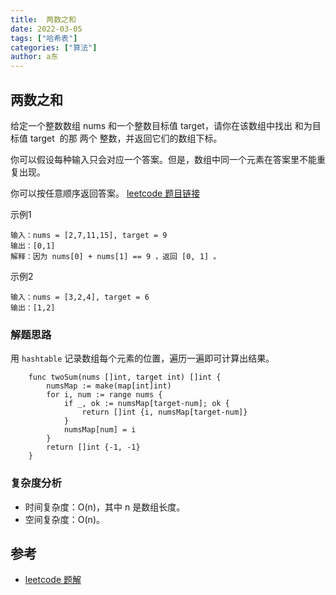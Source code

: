 ```yaml
---
title:  两数之和
date: 2022-03-05
tags: ["哈希表"]
categories: ["算法"]
author: a东
---
```


##  两数之和
给定一个整数数组 nums 和一个整数目标值 target，请你在该数组中找出 和为目标值 target  的那 两个 整数，并返回它们的数组下标。

你可以假设每种输入只会对应一个答案。但是，数组中同一个元素在答案里不能重复出现。

你可以按任意顺序返回答案。
[ leetcode 题目链接](https://leetcode-cn.com/problems/two-sum/)

示例1
```
输入：nums = [2,7,11,15], target = 9
输出：[0,1]
解释：因为 nums[0] + nums[1] == 9 ，返回 [0, 1] 。
```

示例2
```
输入：nums = [3,2,4], target = 6
输出：[1,2]
```
<!-- more -->

### 解题思路
用 `hashtable` 记录数组每个元素的位置，遍历一遍即可计算出结果。


```cgo
    func twoSum(nums []int, target int) []int {
        numsMap := make(map[int]int)
        for i, num := range nums {
            if _, ok := numsMap[target-num]; ok {
                return []int {i, numsMap[target-num]}
            }
            numsMap[num] = i
        }
        return []int {-1, -1}
    }
```


### 复杂度分析
- 时间复杂度：O(n)，其中 n 是数组长度。
- 空间复杂度：O(n)。

## 参考
* [leetcode 题解](https://leetcode-cn.com/problems/two-sum/solution/liang-shu-zhi-he-by-leetcode-solution/)






